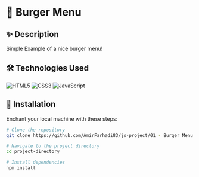 # 🍔 Burger Menu

## ✨ Description

Simple Example of a nice burger menu!

## 🛠️ Technologies Used

![HTML5](https://img.shields.io/badge/-HTML5-E34F26?style=flat-square&logo=html5&logoColor=white)
![CSS3](https://img.shields.io/badge/-CSS3-1572B6?style=flat-square&logo=css3&logoColor=white)
![JavaScript](https://img.shields.io/badge/-JavaScript-F7DF1E?style=flat-square&logo=javascript&logoColor=black)

## 🚀 Installation

Enchant your local machine with these steps:

  ```bash
  # Clone the repository
  git clone https://github.com/AmirFarhadi83/js-project/01 - Burger Menu.git

  # Navigate to the project directory
  cd project-directory

  # Install dependencies
  npm install
  ```
